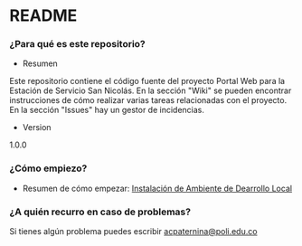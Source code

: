 # README #

### ¿Para qué es este repositorio? ###

* Resumen

Este repositorio contiene el código fuente del proyecto Portal Web para la Estación de Servicio San Nicolás. En la sección "Wiki" se pueden encontrar instrucciones de cómo realizar varias tareas relacionadas con el proyecto. En la sección "Issues" hay un gestor de incidencias.

* Version

1.0.0

### ¿Cómo empiezo? ###

* Resumen de cómo empezar: [Instalación de Ambiente de Dearrollo Local](https://bitbucket.org/antonio7439/poli-estaci-n-san-nicol-s-portal/wiki/Instalaci%C3%B3n%20de%20Ambiente%20de%20Desarrollo%20Local)

### ¿A quién recurro en caso de problemas? ###

Si tienes algún problema puedes escribir acpaternina@poli.edu.co